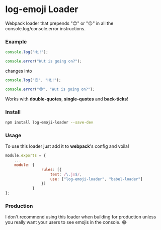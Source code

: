 # log-emoji Loader
Webpack loader that prepends "😊" or "😡" in all the console.log/console.error instructions. 

### Example

```js
console.log("Hi!");

console.error("Wut is going on?");
```
changes into
```js
console.log("😊", "Hi!");

console.error("😡", "Wut is going on?");
```

Works with **double-quotes**, **single-quotes** and **back-ticks**!


### Install

```bash
npm install log-emoji-loader --save-dev
```

### Usage

To use this loader just add it to **webpack**'s config and voila!

```js
module.exports = {
	...
    module: {
                rules: [{
                    test: /\.js$/,
                    use: ["log-emoji-loader", "babel-loader"]
                }]
            }
};
```

### Production
<p class="warning">I don't recommend using this loader when building for production unless you really want your users to see emojis in the console. 😂</p>